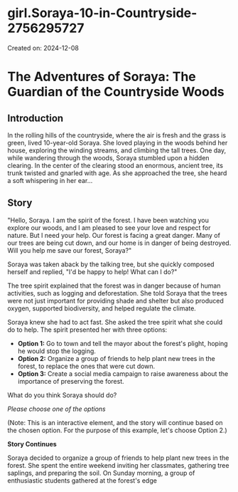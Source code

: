# girl.Soraya-10-in-Countryside-2756295727

Created on: 2024-12-08

**The Adventures of Soraya: The Guardian of the Countryside Woods**
===========================================================

**Introduction**
---------------

In the rolling hills of the countryside, where the air is fresh and the grass is green, lived 10-year-old Soraya. She loved playing in the woods behind her house, exploring the winding streams, and climbing the tall trees. One day, while wandering through the woods, Soraya stumbled upon a hidden clearing. In the center of the clearing stood an enormous, ancient tree, its trunk twisted and gnarled with age. As she approached the tree, she heard a soft whispering in her ear...

**Story**
----------

"Hello, Soraya. I am the spirit of the forest. I have been watching you explore our woods, and I am pleased to see your love and respect for nature. But I need your help. Our forest is facing a great danger. Many of our trees are being cut down, and our home is in danger of being destroyed. Will you help me save our forest, Soraya?"

Soraya was taken aback by the talking tree, but she quickly composed herself and replied, "I'd be happy to help! What can I do?"

The tree spirit explained that the forest was in danger because of human activities, such as logging and deforestation. She told Soraya that the trees were not just important for providing shade and shelter but also produced oxygen, supported biodiversity, and helped regulate the climate.

Soraya knew she had to act fast. She asked the tree spirit what she could do to help. The spirit presented her with three options:

* **Option 1:** Go to town and tell the mayor about the forest's plight, hoping he would stop the logging.
* **Option 2:** Organize a group of friends to help plant new trees in the forest, to replace the ones that were cut down.
* **Option 3:** Create a social media campaign to raise awareness about the importance of preserving the forest.

What do you think Soraya should do?

*Please choose one of the options*

(Note: This is an interactive element, and the story will continue based on the chosen option. For the purpose of this example, let's choose Option 2.)

**Story Continues**

Soraya decided to organize a group of friends to help plant new trees in the forest. She spent the entire weekend inviting her classmates, gathering tree saplings, and preparing the soil. On Sunday morning, a group of enthusiastic students gathered at the forest's edge